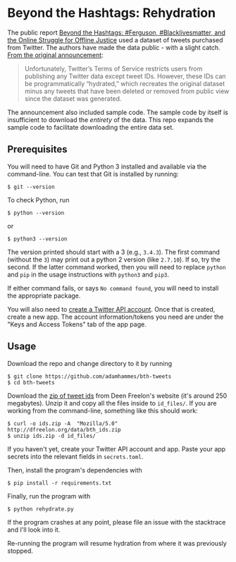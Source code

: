 # Beyond the Hashtags: Rehydration

The public report
[Beyond the Hashtags: #Ferguson, #Blacklivesmatter, and the Online Struggle for Offline Justice](http://cmsimpact.org/resource/beyond-hashtags-ferguson-blacklivesmatter-online-struggle-offline-justice/)
used a dataset of tweets purchased from Twitter.
The authors have made the data public - with a slight catch.
[From the original announcement](http://dfreelon.org/2017/01/03/beyond-the-hashtags-twitter-data/):

> Unfortunately, Twitter’s Terms of Service restricts users from publishing any Twitter data except tweet IDs.
However, these IDs can be programmatically “hydrated,” which recreates the original dataset minus any tweets that have been deleted or removed from public view since the dataset was generated.

The announcement also included sample code.
The sample code by itself is insufficient to download the *entirety* of the data.
This repo expands the sample code to facilitate downloading the entire data set.

## Prerequisites

You will need to have Git and Python 3 installed and available via the command-line.
You can test that Git is installed by running:

```
$ git --version
```

To check Python, run

```
$ python --version
```

or

```
$ python3 --version
```

The version printed should start with a 3 (e.g., `3.4.3`).
The first command (without the `3`) may print out a python 2 version (like `2.7.10`).
If so, try the second.
If the latter command worked, then you will need to replace `python` and `pip` in the usage instructions with `python3` and `pip3`.

If either command fails, or says `No command found`, you will need to install the appropriate package.

You will also need to [create a Twitter API account](https://apps.twitter.com).
Once that is created, create a new app.
The account information/tokens you need are under the "Keys and Access Tokens" tab of the app page.

## Usage

Download the repo and change directory to it by running

```
$ git clone https://github.com/adamhammes/bth-tweets
$ cd bth-tweets
```

Download the [zip of tweet ids](http://dfreelon.org/data/bth_ids.zip) from Deen Freelon's website (it's around 250 megabytes).
Unzip it and copy all the files inside to `id_files/`.
If you are working from the command-line, something like this should work:

```
$ curl -o ids.zip -A  "Mozilla/5.0" http://dfreelon.org/data/bth_ids.zip
$ unzip ids.zip -d id_files/
```


If you haven't yet, create your Twitter API account and app.
Paste your app secrets into the relevant fields in `secrets.toml`.

Then, install the program's dependencies with

```
$ pip install -r requirements.txt
```

Finally, run the program with

```
$ python rehydrate.py
```

If the program crashes at any point, please file an issue with the stacktrace and I'll look into it.

Re-running the program will resume hydration from where it was previously stopped.

